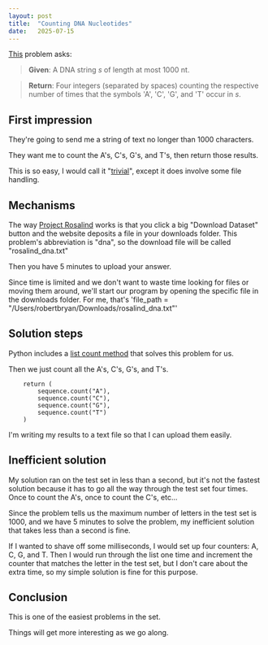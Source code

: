 ```yaml
---
layout: post
title:  "Counting DNA Nucleotides"
date:   2025-07-15
---
```


[This](https://rosalind.info/problems/dna/) problem asks:

> **Given**: A DNA string _s_ of length at most 1000 nt.

> **Return**: Four integers (separated by spaces) counting the respective number of times that the symbols 'A', 'C', 'G', and 'T' occur in _s_.

## First impression
They're going to send me a string of text no longer than 1000 characters.

They want me to count the A's, C's, G's, and T's, then return those results.

This is so easy, I would call it "[trivial](https://science.awjunaid.com/math/difference-between-trivial-vs-non-trivial-problem/)", except it does involve some file handling.
## Mechanisms
The way [Project Rosalind](https://rosalind.info/about/) works is that you click a big "Download Dataset" button and the website deposits a file in your downloads folder.
This problem's abbreviation is "dna", so the download file will be called "rosalind_dna.txt"

Then you have 5 minutes to upload your answer. 

Since time is limited and we don't want to waste time looking for files or moving them around, we'll start our program by opening the specific file in the downloads folder.
For me, that's 'file_path = "/Users/robertbryan/Downloads/rosalind_dna.txt"'

## Solution steps
Python includes a [list count method](https://www.w3schools.com/python/ref_list_count.asp) that solves this problem for us.

Then we just count all the A's, C's, G's, and T's.

```aiignore
    return (
        sequence.count("A"),
        sequence.count("C"),
        sequence.count("G"),
        sequence.count("T")
    )
```

I'm writing my results to a text file so that I can upload them easily.
## Inefficient solution
My solution ran on the test set in less than a second, but it's not the fastest solution because it has to go all the way through the test set four times.
Once to count the A's, once to count the C's, etc...

Since the problem tells us the maximum number of letters in the test set is 1000, and we have 5 minutes to solve the problem, my inefficient solution that takes less than a second is fine.

If I wanted to shave off some milliseconds, I would set up four counters: A, C, G, and T. Then I would run through the list one time and increment the counter that matches the letter in the test set, but I don't care about the extra time, so my simple solution is fine for this purpose.

## Conclusion
This is one of the easiest problems in the set.

Things will get more interesting as we go along.



